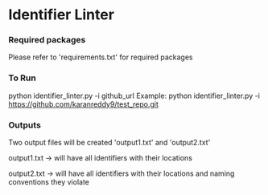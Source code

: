 # Identifier Linter

### Required packages
Please refer to 'requirements.txt' for required packages

### To Run
python identifier_linter.py -i github_url
Example: python identifier_linter.py -i https://github.com/karanreddy9/test_repo.git

### Outputs
Two output files will be created 'output1.txt' and 'output2.txt'

output1.txt -> will have all identifiers with their locations

output2.txt -> will have all identifiers with their locations and naming conventions they violate
